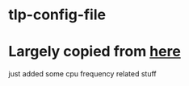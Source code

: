 # tlp-config-file
# Largely copied from [here](https://gist.github.com/pauloromeira/787c75d83777098453f5c2ed7eafa42a)
just added some cpu frequency related stuff
